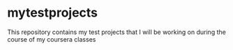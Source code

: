# mytestprojects
This repository contains my test projects that I will be working on during the course of my coursera classes
